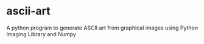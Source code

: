 # ascii-art
A python program to generate ASCII art from graphical images using Python Imaging Library and Numpy

